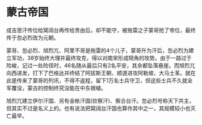 蒙古帝国
====
成吉思汗传位给窝阔台再传给贵由后，却不能守，被拖雷之子蒙哥抢了帝位，最终传于忽必烈改为元朝。

蒙哥、忽必烈、旭烈兀、阿里不哥是拖雷的4个儿子，蒙哥升为汗后，忽必烈为建立军功，38岁始终大理并最终攻克，得以对南宋形成犄角的攻势。由于一路过于险峻，记过一处险径时，46名随从最后只有2名平安，其余都坠落悬崖。而旭烈兀向西进发，打下了巴格达并终结了阿拔斯王朝、顺道进攻阿勒坡、大马士革。就在此是传来了蒙哥的列讯，不得不返程，留下1万名士兵守卫，但这些士兵不久就全军覆没，蒙古的控制终究没能在中东根植。

旭烈兀建立伊尔汗国、另有金帐汗国(钦察汗)、察合台汗。忽必烈号称天下共主，但其实不过是名义上的。也有说法把窝阔台汗国也算作其中之一，其规模较小也灭亡最早。